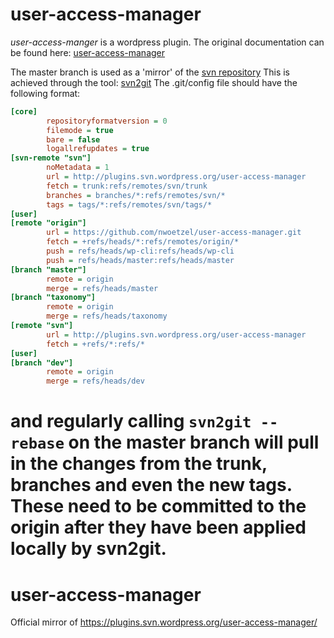 user-access-manager
===================

_user-access-manger_ is a wordpress plugin.
The original documentation can be found here: [user-access-manager](https://wordpress.org/plugins/user-access-manager/)

The master branch is used as a 'mirror' of the [svn repository](http://plugins.svn.wordpress.org/user-access-manager/)
This is achieved through the tool: [svn2git](http://plugins.svn.wordpress.org/user-access-manager/)
The .git/config file should have the following format:

```ini
[core]
        repositoryformatversion = 0
        filemode = true
        bare = false
        logallrefupdates = true
[svn-remote "svn"]
        noMetadata = 1
        url = http://plugins.svn.wordpress.org/user-access-manager
        fetch = trunk:refs/remotes/svn/trunk
        branches = branches/*:refs/remotes/svn/*
        tags = tags/*:refs/remotes/svn/tags/*
[user]
[remote "origin"]
        url = https://github.com/nwoetzel/user-access-manager.git
        fetch = +refs/heads/*:refs/remotes/origin/*
        push = refs/heads/wp-cli:refs/heads/wp-cli
        push = refs/heads/master:refs/heads/master
[branch "master"]
        remote = origin
        merge = refs/heads/master
[branch "taxonomy"]
        remote = origin
        merge = refs/heads/taxonomy
[remote "svn"]
        url = http://plugins.svn.wordpress.org/user-access-manager
        fetch = +refs/*:refs/*
[user]
[branch "dev"]
        remote = origin
        merge = refs/heads/dev
```

and regularly calling `svn2git --rebase` on the master branch will pull in the changes from the trunk, branches and even the new tags. These need to be committed to the origin after they have been applied locally by svn2git.
=======
# user-access-manager
Official mirror of https://plugins.svn.wordpress.org/user-access-manager/
